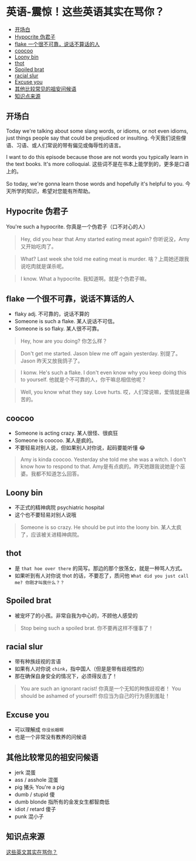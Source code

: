 # 英语-震惊！这些英语其实在骂你？

  - [开场白](#%E5%BC%80%E5%9C%BA%E7%99%BD)
  - [Hypocrite 伪君子](#hypocrite-%E4%BC%AA%E5%90%9B%E5%AD%90)
  - [flake 一个很不可靠，说话不算话的人](#flake-%E4%B8%80%E4%B8%AA%E5%BE%88%E4%B8%8D%E5%8F%AF%E9%9D%A0%E8%AF%B4%E8%AF%9D%E4%B8%8D%E7%AE%97%E8%AF%9D%E7%9A%84%E4%BA%BA)
  - [coocoo](#coocoo)
  - [Loony bin](#loony-bin)
  - [thot](#thot)
  - [Spoiled brat](#spoiled-brat)
  - [racial slur](#racial-slur)
  - [Excuse you](#excuse-you)
  - [其他比较常见的祖安问候语](#%E5%85%B6%E4%BB%96%E6%AF%94%E8%BE%83%E5%B8%B8%E8%A7%81%E7%9A%84%E7%A5%96%E5%AE%89%E9%97%AE%E5%80%99%E8%AF%AD)
  - [知识点来源](#%E7%9F%A5%E8%AF%86%E7%82%B9%E6%9D%A5%E6%BA%90)

## 开场白
Today we're talking about some slang words, or idioms, or not even idioms, just things people say that could be prejudiced or insulting. 
今天我们说些俚语、习语、或人们常说的带有偏见或侮辱性的语言。

I want to do this episode because those are not words you typically learn in the text books. It's more colloquial.
这些词不是在书本上能学到的，更多是口语上的。

So today, we're gonna learn those words and hopefully it's helpful to you.
今天所学的知识，希望对您能有所帮助。

## Hypocrite 伪君子
You're such a hypocrite.
你真是一个伪君子（口不对心的人）
> Hey, did you hear that Amy started eating meat again?
你听说没，Amy又开始吃肉了。

> What? Last week she told me eating meat is murder.
啥？上周她还跟我说吃肉就是谋杀呢。

> I know. What a hypocrite. 我知道啊。就是个伪君子嘛。

## flake 一个很不可靠，说话不算话的人
* flaky adj. 不可靠的，说话不算的
* Someone is such a flake. 某人说话不可信。
* Someone is so flaky. 某人很不可靠。
> Hey, how are you doing?
你怎么样？

> Don't get me started. Jason blew me off again yesterday.
别提了。Jason 昨天又放我鸽子了。

> I konw. He's such a flake. I don't even know why you keep doing this to yourself. 
他就是个不可靠的人，你干嘛总相信他呢？

> Well, you know what they say. Love hurts.
哎，人们常说嘛，爱情就是痛苦的。

## coocoo
* Someone is acting crazy. 某人很怪、很疯狂
* Someone is coocoo. 某人是疯的。
* 不要轻易对别人说，但如果别人对你说，起码要能听懂 😂
> Amy is kinda coocoo. Yesterday she told me she was a witch. I don't know how to respond to that.
Amy是有点疯的。昨天她跟我说她是个巫婆。我都不知道怎么回答。

## Loony bin
* 不正式的精神病院 psychiatric hospital
* 这个也不要轻易对别人说哦
> Someone is so crazy. He should be put into the loony bin.
某人太疯了，应该被关进精神病院。

## thot
* 是 `that hoe over there` 的简写。那边的那个放荡女，就是一种骂人方式。
* 如果听到有人对你说 thot 的话，不要忍了，质问他 `What did you just call me? 你刚才叫我什么？？` 

## Spoiled brat
* 被宠坏了的小孩。非常自我为中心的，不顾他人感受的
> Stop being such a spoiled brat.
你不要再这样不懂事了！

## racial slur
* 带有种族歧视的言语
* 如果有人对你说 `chink`，指中国人（但是是带有歧视性的）
* 那在确保自身安全的情况下，必须得反击了！
> You are such an ignorant racist!
你真是一个无知的种族歧视者！
> You should be ashamed of yourself!
你应当为自己的行为感到羞耻！

## Excuse you
* 可以理解成 `你没长眼啊`
* 也是一个非常没有教养的问候语

## 其他比较常见的祖安问候语
* jerk 混蛋
* ass / asshole 混蛋
* pig 猪头 You're a pig
* dumb / stupid 傻
* dumb blonde 指所有的金发女生都智商低
* idiot / retard 傻子
* punk 混小子

## 知识点来源
[这些英文其实在骂你？](https://www.youtube.com/watch?v=z2CFj11bfvE)